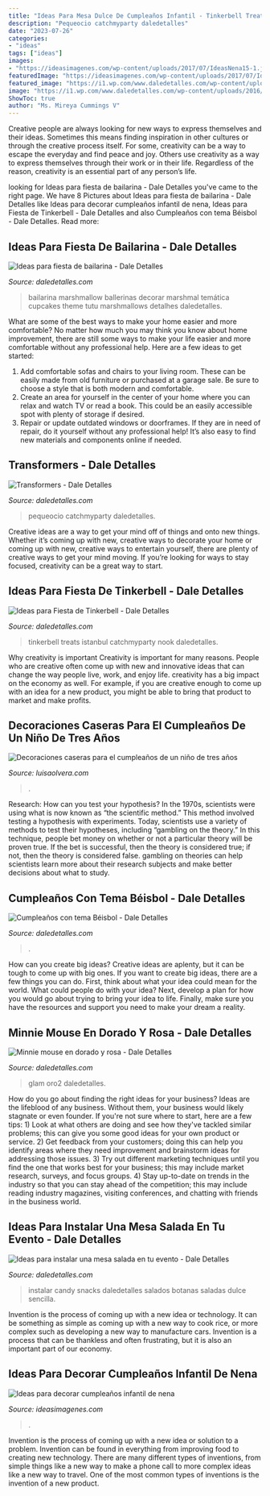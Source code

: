 ```yaml
---
title: "Ideas Para Mesa Dulce De Cumpleaños Infantil - Tinkerbell Treats Istanbul Catchmyparty Nook Daledetalles"
description: "Pequeocio catchmyparty daledetalles"
date: "2023-07-26"
categories:
- "ideas"
tags: ["ideas"]
images:
- "https://ideasimagenes.com/wp-content/uploads/2017/07/IdeasNena15-1.jpg"
featuredImage: "https://ideasimagenes.com/wp-content/uploads/2017/07/IdeasNena15-1.jpg"
featured_image: "https://i1.wp.com/www.daledetalles.com/wp-content/uploads/2016/02/ballet12.jpg"
image: "https://i1.wp.com/www.daledetalles.com/wp-content/uploads/2016/07/minnie-oro2.jpg"
ShowToc: true
author: "Ms. Mireya Cummings V"
---
```



Creative people are always looking for new ways to express themselves and their ideas. Sometimes this means finding inspiration in other cultures or through the creative process itself. For some, creativity can be a way to escape the everyday and find peace and joy. Others use creativity as a way to express themselves through their work or in their life. Regardless of the reason, creativity is an essential part of any person’s life.

	

		
looking for Ideas para fiesta de bailarina - Dale Detalles you've came to the right page. We have 8 Pictures about Ideas para fiesta de bailarina - Dale Detalles like Ideas para decorar cumpleaños infantil de nena, Ideas para Fiesta de Tinkerbell - Dale Detalles and also Cumpleaños con tema Béisbol - Dale Detalles. Read more:
		
    
## Ideas Para Fiesta De Bailarina - Dale Detalles

<img loading=lazy src="https://i1.wp.com/www.daledetalles.com/wp-content/uploads/2016/02/ballet12.jpg" onerror="this.onerror=null;this.src='https://tse1.mm.bing.net/th?id=OIP.OdBEAnR6zNRiQ8JApr4imwHaI5&amp;pid=15.1';" alt="Ideas para fiesta de bailarina - Dale Detalles">

_Source: daledetalles.com_

>bailarina marshmallow ballerinas decorar marshmal temática cupcakes theme tutu marshmallows detalhes daledetalles. 

	

What are some of the best ways to make your home easier and more comfortable?
No matter how much you may think you know about home improvement, there are still some ways to make your life easier and more comfortable without any professional help. Here are a few ideas to get started: 
1) Add comfortable sofas and chairs to your living room. These can be easily made from old furniture or purchased at a garage sale. Be sure to choose a style that is both modern and comfortable. 
2) Create an area for yourself in the center of your home where you can relax and watch TV or read a book. This could be an easily accessible spot with plenty of storage if desired. 
3) Repair or update outdated windows or doorframes. If they are in need of repair, do it yourself without any professional help! It’s also easy to find new materials and components online if needed.

    
## Transformers - Dale Detalles

<img loading=lazy src="https://i1.wp.com/www.daledetalles.com/wp-content/uploads/2016/02/transformers8.jpg?resize=696%2C928" onerror="this.onerror=null;this.src='https://tse2.mm.bing.net/th?id=OIP._r6JzU3bDwuu9kNM8_xzgAHaJ4&amp;pid=15.1';" alt="Transformers - Dale Detalles">

_Source: daledetalles.com_

>pequeocio catchmyparty daledetalles. 

	

Creative ideas are a way to get your mind off of things and onto new things. Whether it’s coming up with new, creative ways to decorate your home or coming up with new, creative ways to entertain yourself, there are plenty of creative ways to get your mind moving. If you’re looking for ways to stay focused, creativity can be a great way to start.

    
## Ideas Para Fiesta De Tinkerbell - Dale Detalles

<img loading=lazy src="https://i0.wp.com/www.daledetalles.com/wp-content/uploads/2015/06/fiesta-tinkerbell9.jpg" onerror="this.onerror=null;this.src='https://tse3.mm.bing.net/th?id=OIP.pCPhQDCOZUmzSNa0Rj0S8AHaJ4&amp;pid=15.1';" alt="Ideas para Fiesta de Tinkerbell - Dale Detalles">

_Source: daledetalles.com_

>tinkerbell treats istanbul catchmyparty nook daledetalles. 

	

Why creativity is important
Creativity is important for many reasons. People who are creative often come up with new and innovative ideas that can change the way people live, work, and enjoy life. creativity has a big impact on the economy as well. For example, if you are creative enough to come up with an idea for a new product, you might be able to bring that product to market and make profits.

    
## Decoraciones Caseras Para El Cumpleaños De Un Niño De Tres Años

<img loading=lazy src="https://luisaolvera.com/wp-content/uploads/2019/08/cumple-2-anos-decoracion-1.jpg" onerror="this.onerror=null;this.src='https://tse1.mm.bing.net/th?id=OIP.KsrDWslbQmWH2XrWPt6lZwHaLH&amp;pid=15.1';" alt="Decoraciones caseras para el cumpleaños de un niño de tres años">

_Source: luisaolvera.com_

>. 

	

Research: How can you test your hypothesis?
In the 1970s, scientists were using what is now known as “the scientific method.” This method involved testing a hypothesis with experiments. Today, scientists use a variety of methods to test their hypotheses, including “gambling on the theory.” In this technique, people bet money on whether or not a particular theory will be proven true. If the bet is successful, then the theory is considered true; if not, then the theory is considered false. gambling on theories can help scientists learn more about their research subjects and make better decisions about what to study.

    
## Cumpleaños Con Tema Béisbol - Dale Detalles

<img loading=lazy src="https://i1.wp.com/www.daledetalles.com/wp-content/uploads/2016/02/beisbol20.jpg" onerror="this.onerror=null;this.src='https://tse3.mm.bing.net/th?id=OIP.0kxH3DLHNe8OivNT20sHiwHaLH&amp;pid=15.1';" alt="Cumpleaños con tema Béisbol - Dale Detalles">

_Source: daledetalles.com_

>. 

	

How can you create big ideas?
Creative ideas are aplenty, but it can be tough to come up with big ones. If you want to create big ideas, there are a few things you can do. First, think about what your idea could mean for the world. What could people do with your idea? Next, develop a plan for how you would go about trying to bring your idea to life. Finally, make sure you have the resources and support you need to make your dream a reality.

    
## Minnie Mouse En Dorado Y Rosa - Dale Detalles

<img loading=lazy src="https://i1.wp.com/www.daledetalles.com/wp-content/uploads/2016/07/minnie-oro2.jpg" onerror="this.onerror=null;this.src='https://tse1.mm.bing.net/th?id=OIP.pD1EqHkepunwP2EX6GCMSgHaLo&amp;pid=15.1';" alt="Minnie mouse en dorado y rosa - Dale Detalles">

_Source: daledetalles.com_

>glam oro2 daledetalles. 

	

How do you go about finding the right ideas for your business?
Ideas are the lifeblood of any business. Without them, your business would likely stagnate or even founder. If you're not sure where to start, here are a few tips: 1) Look at what others are doing and see how they've tackled similar problems; this can give you some good ideas for your own product or service. 2) Get feedback from your customers; doing this can help you identify areas where they need improvement and brainstorm ideas for addressing those issues. 3) Try out different marketing techniques until you find the one that works best for your business; this may include market research, surveys, and focus groups. 4) Stay up-to-date on trends in the industry so that you can stay ahead of the competition; this may include reading industry magazines, visiting conferences, and chatting with friends in the business world.

    
## Ideas Para Instalar Una Mesa Salada En Tu Evento - Dale Detalles

<img loading=lazy src="https://i0.wp.com/www.daledetalles.com/wp-content/uploads/2016/08/mesa-salada11.jpg" onerror="this.onerror=null;this.src='https://tse3.mm.bing.net/th?id=OIP.0s08JGvgWLsVLR8v4yQX6gHaFj&amp;pid=15.1';" alt="Ideas para instalar una mesa salada en tu evento - Dale Detalles">

_Source: daledetalles.com_

>instalar candy snacks daledetalles salados botanas saladas dulce sencilla. 

	

Invention is the process of coming up with a new idea or technology. It can be something as simple as coming up with a new way to cook rice, or more complex such as developing a new way to manufacture cars. Invention is a process that can be thankless and often frustrating, but it is also an important part of our economy.

    
## Ideas Para Decorar Cumpleaños Infantil De Nena

<img loading=lazy src="https://ideasimagenes.com/wp-content/uploads/2017/07/IdeasNena15-1.jpg" onerror="this.onerror=null;this.src='https://tse1.mm.bing.net/th?id=OIP.nLrAuDBh9ayX7sZZjwDJxwHaJ4&amp;pid=15.1';" alt="Ideas para decorar cumpleaños infantil de nena">

_Source: ideasimagenes.com_

>. 

	

Invention is the process of coming up with a new idea or solution to a problem. Invention can be found in everything from improving food to creating new technology. There are many different types of inventions, from simple things like a new way to make a phone call to more complex ideas like a new way to travel. One of the most common types of inventions is the invention of a new product.

